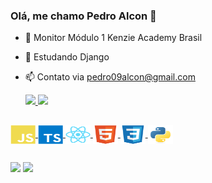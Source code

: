 ### Olá, me chamo Pedro Alcon 👋

- 🔭 Monitor Módulo 1 Kenzie Academy Brasil
- 🌱 Estudando Django
- 📫 Contato via pedro09alcon@gmail.com

  <div alignS="center">
    <a href="https://github.com/pedroalcon09">
    <img height="180em" src="https://github-readme-stats.vercel.app/api?username=pedroalcon09&show_icons=true&theme=dark&include_all_commits=true&count_private=true"/>
    <img height="180em" src="https://github-readme-stats.vercel.app/api/top-langs/?username=pedroalcon09&layout=compact&langs_count=7&theme=dark"/>
  </div>

##

  <div style="display: inline_block">
    <img align="center" alt="pedro-Js" height="30" width="40" src="https://raw.githubusercontent.com/devicons/devicon/master/icons/javascript/javascript-plain.svg">
    <img align="center" alt="pedro-Ts" height="30" width="40" src="https://raw.githubusercontent.com/devicons/devicon/master/icons/typescript/typescript-plain.svg">
    <img align="center" alt="pedro-React" height="30" width="40" src="https://raw.githubusercontent.com/devicons/devicon/master/icons/react/react-original.svg">
    <img align="center" alt="pedro-HTML" height="30" width="40" src="https://raw.githubusercontent.com/devicons/devicon/master/icons/html5/html5-original.svg">
    <img align="center" alt="pedro-CSS" height="30" width="40" src="https://raw.githubusercontent.com/devicons/devicon/master/icons/css3/css3-original.svg">
    <img align="center" alt="pedro-Python" height="30" width="40" src="https://raw.githubusercontent.com/devicons/devicon/master/icons/python/python-original.svg">
  </div>
    
##
  
  <div> 
    <a href = "mailto:pedro09alcon@gmail.com"><img src="https://img.shields.io/badge/-Gmail-%23333?style=for-the-badge&logo=gmail&logoColor=white" target="_blank"></a>
    <a href="https://www.linkedin.com/in/pedro-henrique-alcon-gomes-5ab1b313b/" target="_blank"><img src="https://img.shields.io/badge/-LinkedIn-%230077B5?style=for-the-badge&logo=linkedin&logoColor=white" target="_blank"></a>
